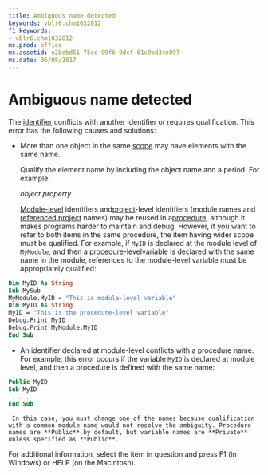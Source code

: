 ```yaml
---
title: Ambiguous name detected
keywords: vblr6.chm1032812
f1_keywords:
- vblr6.chm1032812
ms.prod: office
ms.assetid: e2bebd51-75cc-99f6-9dcf-81c9bd34e897
ms.date: 06/08/2017
---
```



# Ambiguous name detected

The [identifier](vbe-glossary.md) conflicts with another identifier or requires qualification. This error has the following causes and solutions:



- More than one object in the same [scope](vbe-glossary.md) may have elements with the same name.
    
    Qualify the element name by including the object name and a period. For example:
    
     _object.property_
    
    [Module-level](vbe-glossary.md) identifiers and[project](vbe-glossary.md)-level identifiers (module names and [referenced project](vbe-glossary.md) names) may be reused in a[procedure](vbe-glossary.md), although it makes programs harder to maintain and debug. However, if you want to refer to both items in the same procedure, the item having wider scope must be qualified. For example, if  `MyID` is declared at the module level of `MyModule`, and then a [procedure-level](vbe-glossary.md)[variable](vbe-glossary.md) is declared with the same name in the module, references to the module-level variable must be appropriately qualified:
    


```vb
Dim MyID As String 
Sub MySub 
MyModule.MyID = "This is module-level variable" 
Dim MyID As String 
MyID = "This is the procedure-level variable" 
Debug.Print MyID 
Debug.Print MyModule.MyID 
End Sub
```


    
    



- An identifier declared at module-level conflicts with a procedure name. For example, this error occurs if the variable  `MyID` is declared at module level, and then a procedure is defined with the same name:
    
```vb
Public MyID 
Sub MyID 
'. . . 
End Sub 
```


     In this case, you must change one of the names because qualification with a common module name would not resolve the ambiguity. Procedure names are **Public** by default, but variable names are **Private** unless specified as **Public**.
    

For additional information, select the item in question and press F1 (in Windows) or HELP (on the Macintosh).

